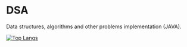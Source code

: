 # DSA
Data structures, algorithms and other problems implementation (JAVA).

[![Top Langs](https://github-readme-stats.vercel.app/api/top-langs/?username=kxnyshk&layout=compact)](https://github.com/anuraghazra/github-readme-stats)





